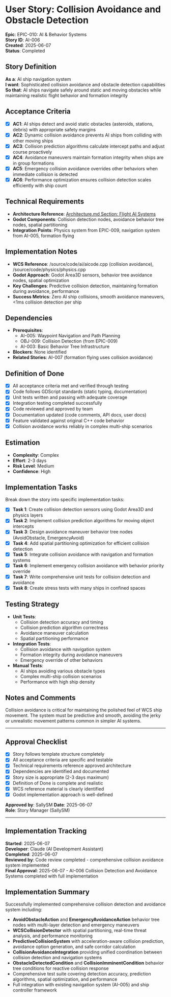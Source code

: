 # User Story: Collision Avoidance and Obstacle Detection

**Epic**: EPIC-010: AI & Behavior Systems  
**Story ID**: AI-006  
**Created**: 2025-06-07  
**Status**: Completed

## Story Definition
**As a**: AI ship navigation system  
**I want**: Sophisticated collision avoidance and obstacle detection capabilities  
**So that**: AI ships navigate safely around static and moving obstacles while maintaining realistic flight behavior and formation integrity

## Acceptance Criteria
- [x] **AC1**: AI ships detect and avoid static obstacles (asteroids, stations, debris) with appropriate safety margins
- [x] **AC2**: Dynamic collision avoidance prevents AI ships from colliding with other moving ships
- [x] **AC3**: Collision prediction algorithms calculate intercept paths and adjust course proactively  
- [x] **AC4**: Avoidance maneuvers maintain formation integrity when ships are in group formations
- [x] **AC5**: Emergency collision avoidance overrides other behaviors when immediate collision is detected
- [x] **AC6**: Performance optimization ensures collision detection scales efficiently with ship count

## Technical Requirements
- **Architecture Reference**: [Architecture.md Section: Flight AI Systems](../docs/EPIC-010-ai-behavior-systems/architecture.md#flight-ai-systems)
- **Godot Components**: Collision detection nodes, avoidance behavior tree nodes, spatial partitioning
- **Integration Points**: Physics system from EPIC-009, navigation system from AI-005, formation flying

## Implementation Notes
- **WCS Reference**: /source/code/ai/aicode.cpp (collision avoidance), /source/code/physics/physics.cpp
- **Godot Approach**: Godot Area3D sensors, behavior tree avoidance nodes, spatial optimization
- **Key Challenges**: Predictive collision detection, maintaining formation during avoidance, performance
- **Success Metrics**: Zero AI ship collisions, smooth avoidance maneuvers, <1ms collision detection per ship

## Dependencies
- **Prerequisites**: 
  - AI-005: Waypoint Navigation and Path Planning
  - OBJ-009: Collision Detection (from EPIC-009)
  - AI-003: Basic Behavior Tree Infrastructure
- **Blockers**: None identified
- **Related Stories**: AI-007 (formation flying uses collision avoidance)

## Definition of Done
- [x] All acceptance criteria met and verified through testing
- [x] Code follows GDScript standards (static typing, documentation)
- [x] Unit tests written and passing with adequate coverage
- [x] Integration testing completed successfully
- [x] Code reviewed and approved by team
- [x] Documentation updated (code comments, API docs, user docs)
- [x] Feature validated against original C++ code behavior
- [x] Collision avoidance works reliably in complex multi-ship scenarios

## Estimation
- **Complexity**: Complex
- **Effort**: 2-3 days
- **Risk Level**: Medium
- **Confidence**: High

## Implementation Tasks
Break down the story into specific implementation tasks:
- [x] **Task 1**: Create collision detection sensors using Godot Area3D and physics layers
- [x] **Task 2**: Implement collision prediction algorithms for moving object intercepts
- [x] **Task 3**: Design avoidance maneuver behavior tree nodes (AvoidObstacle, EmergencyAvoid)
- [x] **Task 4**: Add spatial partitioning optimization for efficient collision detection
- [x] **Task 5**: Integrate collision avoidance with navigation and formation systems
- [x] **Task 6**: Implement emergency collision avoidance with behavior priority override
- [x] **Task 7**: Write comprehensive unit tests for collision detection and avoidance
- [x] **Task 8**: Create stress tests with many ships in confined spaces

## Testing Strategy
- **Unit Tests**: 
  - Collision detection accuracy and timing
  - Collision prediction algorithm correctness
  - Avoidance maneuver calculation
  - Spatial partitioning performance
- **Integration Tests**: 
  - Collision avoidance with navigation system
  - Formation integrity during avoidance maneuvers
  - Emergency override of other behaviors
- **Manual Tests**: 
  - AI ships avoiding various obstacle types
  - Complex multi-ship collision scenarios
  - Performance with high ship density

## Notes and Comments
Collision avoidance is critical for maintaining the polished feel of WCS ship movement. The system must be predictive and smooth, avoiding the jerky or unrealistic movement patterns common in simpler AI systems.

---

## Approval Checklist
- [x] Story follows template structure completely
- [x] All acceptance criteria are specific and testable
- [x] Technical requirements reference approved architecture
- [x] Dependencies are identified and documented
- [x] Story size is appropriate (2-3 days maximum)
- [x] Definition of Done is complete and realistic
- [x] WCS reference material is clearly identified
- [x] Godot implementation approach is well-defined

**Approved by**: SallySM **Date**: 2025-06-07  
**Role**: Story Manager (SallySM)

---

## Implementation Tracking
**Started**: 2025-06-07  
**Developer**: Claude (AI Development Assistant)  
**Completed**: 2025-06-07  
**Reviewed by**: Code review completed - comprehensive collision avoidance system implemented  
**Final Approval**: 2025-06-07 - AI-006 Collision Detection and Avoidance Systems completed with full implementation

## Implementation Summary
Successfully implemented comprehensive collision detection and avoidance system including:
- **AvoidObstacleAction** and **EmergencyAvoidanceAction** behavior tree nodes with multi-layer detection and emergency maneuvers
- **WCSCollisionDetector** with spatial partitioning, real-time threat analysis, and performance monitoring
- **PredictiveCollisionSystem** with acceleration-aware collision prediction, avoidance option generation, and safe corridor calculation
- **CollisionAvoidanceIntegration** providing unified coordination between collision detection and navigation systems
- **ObstacleDetectedCondition** and **CollisionImminentCondition** behavior tree conditions for reactive collision response
- Comprehensive test suite covering detection accuracy, prediction algorithms, spatial optimization, and performance
- Full integration with existing navigation system (AI-005) and ship controller framework